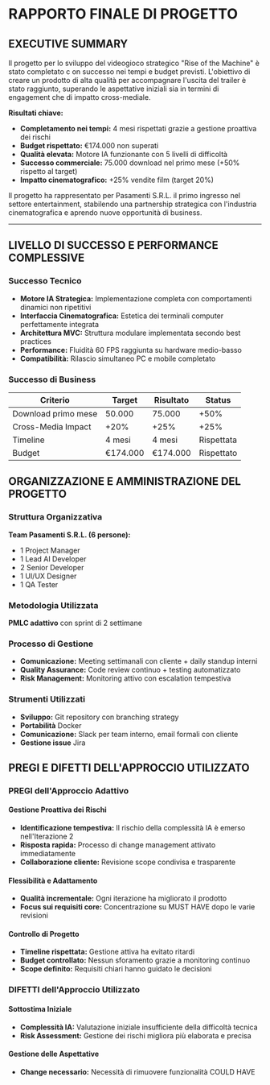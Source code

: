 # RAPPORTO FINALE DI PROGETTO

## EXECUTIVE SUMMARY

Il progetto per lo sviluppo del videogioco strategico "Rise of the Machine" è stato completato c
on successo nei tempi e budget previsti. L'obiettivo di creare un prodotto di alta qualità per accompagnare
l'uscita del trailer è stato raggiunto, superando le aspettative iniziali sia in termini di engagement che di
impatto cross-mediale.

**Risultati chiave:**
- **Completamento nei tempi:** 4 mesi rispettati grazie a gestione proattiva dei rischi
- **Budget rispettato:** €174.000 non superati
- **Qualità elevata:** Motore IA funzionante con 5 livelli di difficoltà
- **Successo commerciale:** 75.000 download nel primo mese (+50% rispetto al target)
- **Impatto cinematografico:** +25% vendite film (target 20%)

Il progetto ha rappresentato per Pasamenti S.R.L. il primo ingresso nel settore entertainment, 
stabilendo una partnership strategica con l'industria cinematografica e aprendo nuove opportunità di business.

---

## LIVELLO DI SUCCESSO E PERFORMANCE COMPLESSIVE

### Successo Tecnico
- **Motore IA Strategica:** Implementazione completa con comportamenti dinamici non ripetitivi
- **Interfaccia Cinematografica:** Estetica dei terminali computer perfettamente integrata
- **Architettura MVC:** Struttura modulare implementata secondo best practices
- **Performance:** Fluidità 60 FPS raggiunta su hardware medio-basso
- **Compatibilità:** Rilascio simultaneo PC e mobile completato

### Successo di Business
| Criterio            | Target   | Risultato  | Status     |
|---------------------|----------|------------|------------|
| Download primo mese | 50.000   | 75.000     | +50%       |
| Cross-Media Impact  | +20%     | +25%       | +25%       |
| Timeline            | 4 mesi   | 4 mesi     | Rispettata |
| Budget              | €174.000 | €174.000   | Rispettato |


## ORGANIZZAZIONE E AMMINISTRAZIONE DEL PROGETTO

### Struttura Organizzativa
**Team Pasamenti S.R.L. (6 persone):**
- 1 Project Manager
- 1 Lead AI Developer
- 2 Senior Developer
- 1 UI/UX Designer
- 1 QA Tester


### Metodologia Utilizzata
**PMLC adattivo** con sprint di 2 settimane

### Processo di Gestione
- **Comunicazione:** Meeting settimanali con cliente + daily standup interni
- **Quality Assurance:** Code review continuo + testing automatizzato
- **Risk Management:** Monitoring attivo con escalation tempestiva

### Strumenti Utilizzati
- **Sviluppo:** Git repository con branching strategy
- **Portabilità** Docker
- **Comunicazione:** Slack per team interno, email formali con cliente
- **Gestione issue** Jira


## PREGI E DIFETTI DELL'APPROCCIO UTILIZZATO

### PREGI dell'Approccio Adattivo

#### Gestione Proattiva dei Rischi
- **Identificazione tempestiva:** Il rischio della complessità IA è emerso nell'Iterazione 2
- **Risposta rapida:** Processo di change management attivato immediatamente
- **Collaborazione cliente:** Revisione scope condivisa e trasparente

#### Flessibilità e Adattamento
- **Qualità incrementale:** Ogni iterazione ha migliorato il prodotto
- **Focus sui requisiti core:** Concentrazione su MUST HAVE dopo le varie revisioni

#### Controllo di Progetto
- **Timeline rispettata:** Gestione attiva ha evitato ritardi
- **Budget controllato:** Nessun sforamento grazie a monitoring continuo
- **Scope definito:** Requisiti chiari hanno guidato le decisioni

### DIFETTI dell'Approccio Utilizzato

#### Sottostima Iniziale
- **Complessità IA:** Valutazione iniziale insufficiente della difficoltà tecnica
- **Risk Assessment:** Gestione dei rischi migliora più elaborata e precisa

#### Gestione delle Aspettative
- **Change necessario:** Necessità di rimuovere funzionalità COULD HAVE

